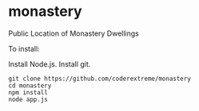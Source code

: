 # monastery

Public Location of Monastery Dwellings

To install:

Install Node.js.
Install git.

```
git clone https://github.com/coderextreme/monastery
cd monastery
npm install
node app.js
```
